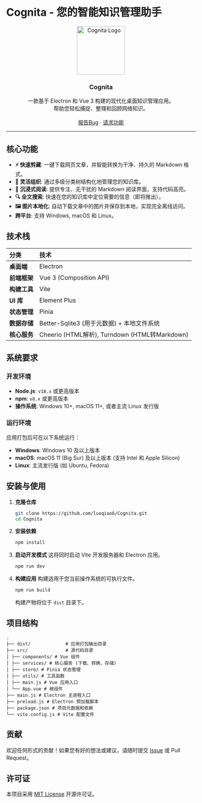 # Cognita - 您的智能知识管理助手

<p align="center">
  <!-- 您可以在这里替换成您的 Logo 图片 -->
  <img src="https://raw.githubusercontent.com/luoqiao6/Cognita/main/build/favicon.ico" alt="Cognita Logo" width="128">
  <h3 align="center">Cognita</h3>
  <p align="center">
    一款基于 Electron 和 Vue 3 构建的现代化桌面知识管理应用。
    <br>
    帮助您轻松捕捉、整理和回顾网络知识。
    <br>
    <br>
    <a href="https://github.com/luoqiao6/Cognita/issues">报告Bug</a>
    ·
    <a href="https://github.com/luoqiao6/Cognita/issues">请求功能</a>
  </p>
</p>

---

## 核心功能

*   **⚡️ 快速剪藏**: 一键下载网页文章，并智能转换为干净、持久的 Markdown 格式。
*   **📂 灵活组织**: 通过多级分类树结构化地管理您的知识库。
*   **📖 沉浸式阅读**: 提供专注、无干扰的 Markdown 阅读界面，支持代码高亮。
*   **🔍 全文搜索**: 快速在您的知识库中定位需要的信息（即将推出）。
*   **🖼️ 图片本地化**: 自动下载文章中的图片并保存到本地，实现完全离线访问。
*   **跨平台**: 支持 Windows, macOS 和 Linux。

## 技术栈

| 分类       | 技术                                        |
| :--------- | :------------------------------------------ |
| **桌面端**   | Electron                                    |
| **前端框架** | Vue 3 (Composition API)                     |
| **构建工具** | Vite                                        |
| **UI 库**    | Element Plus                                |
| **状态管理** | Pinia                                       |
| **数据存储** | Better-Sqlite3 (用于元数据) + 本地文件系统    |
| **核心服务** | Cheerio (HTML解析), Turndown (HTML转Markdown) |


## 系统要求

### 开发环境

*   **Node.js**: `v18.x` 或更高版本
*   **npm**: `v8.x` 或更高版本
*   **操作系统**: Windows 10+, macOS 11+, 或者主流 Linux 发行版

### 运行环境

应用打包后可在以下系统运行：
*   **Windows**: Windows 10 及以上版本
*   **macOS**: macOS 11 (Big Sur) 及以上版本 (支持 Intel 和 Apple Silicon)
*   **Linux**: 主流发行版 (如 Ubuntu, Fedora)

## 安装与使用

1.  **克隆仓库**
    ```bash
    git clone https://github.com/luoqiao6/Cognita.git
    cd Cognita
    ```

2.  **安装依赖**
    ```bash
    npm install
    ```

3.  **启动开发模式**
    这将同时启动 Vite 开发服务器和 Electron 应用。
    ```bash
    npm run dev
    ```

4.  **构建应用**
    构建适用于您当前操作系统的可执行文件。
    ```bash
    npm run build
    ```
    构建产物将位于 `dist` 目录下。


## 项目结构

```text
.
├── dist/             # 应用打包输出目录
├── src/              # 源代码目录
│ ├── components/ # Vue 组件
│ ├── services/ # 核心服务 (下载、转换、存储)
│ ├── store/ # Pinia 状态管理
│ ├── utils/ # 工具函数
│ ├── main.js # Vue 应用入口
│ └── App.vue # 根组件
├── main.js # Electron 主进程入口
├── preload.js # Electron 预加载脚本
├── package.json # 项目元数据和依赖
└── vite.config.js # Vite 配置文件
```

## 贡献

欢迎任何形式的贡献！如果您有好的想法或建议，请随时提交 [Issue](https://github.com/luoqiao6/Cognita/issues) 或 Pull Request。

## 许可证

本项目采用 [MIT License](LICENSE) 开源许可证。